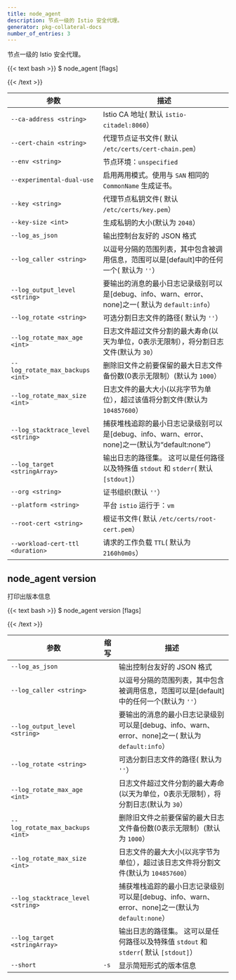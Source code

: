 ```yaml
---
title: node_agent
description: 节点一级的 Istio 安全代理。
generator: pkg-collateral-docs
number_of_entries: 3
---
```


节点一级的 Istio 安全代理。

{{< text bash >}}
$ node_agent [flags]

{{< /text >}}

| 参数 | 描述 |
| --- | --- |
| `--ca-address <string>` | Istio CA 地址( 默认 `istio-citadel:8060`） |
| `--cert-chain <string>` | 代理节点证书文件( 默认 `/etc/certs/cert-chain.pem`） |
| `--env <string>` | 节点环境：`unspecified`| `onprem`| `gcp` | `aws`(默认为 `unspecified`） |
| `--experimental-dual-use` | 启用两用模式。使用与 `SAN` 相同的 `CommonName` 生成证书。 |
| `--key <string>` | 代理节点私钥文件( 默认 `/etc/certs/key.pem`） |
| `--key-size <int>` | 生成私钥的大小(默认为 `2048`） |
| `--log_as_json` | 输出控制台友好的 JSON 格式 |
| `--log_caller <string>` | 以逗号分隔的范围列表，其中包含被调用信息，范围可以是\[default\]中的任何一个( 默认为 `''`） |
| `--log_output_level <string>` | 要输出的消息的最小日志记录级别可以是\[debug、info、warn、error、none\]之一( 默认为 `default:info`） |
| `--log_rotate <string>` | 可选分割日志文件的路径( 默认为 `''`） |
| `--log_rotate_max_age <int>` | 日志文件超过文件分割的最大寿命(以天为单位，0表示无限制），将分割日志文件(默认为 `30`） |
| `--log_rotate_max_backups <int>` | 删除旧文件之前要保留的最大日志文件备份数(0表示无限制）(默认为 `1000`） |
| `--log_rotate_max_size <int>` | 日志文件的最大大小(以兆字节为单位），超过该值将分割文件(默认为 `104857600`） |
| `--log_stacktrace_level <string>` | 捕获堆栈追踪的最小日志记录级别可以是\[debug、info、warn、error、none\]之一(默认为“default:none”） |
| `--log_target <stringArray>` | 输出日志的路径集。 这可以是任何路径以及特殊值 `stdout` 和 `stderr`( 默认 `[stdout]`） |
| `--org <string>` | 证书组织(默认 `''`） |
| `--platform <string>` | 平台 `istio` 运行于：`vm` | `k8s`( 默认 `vm`） |
| `--root-cert <string>` | 根证书文件( 默认 `/etc/certs/root-cert.pem`） |
| `--workload-cert-ttl <duration>` | 请求的工作负载 `TTL`( 默认为 `2160h0m0s`） |

## node\_agent version

打印出版本信息

{{< text bash >}}
$ node_agent version [flags]

{{< /text >}}

| 参数 | 缩写 | 描述 |
| --- | --- | --- |
| `--log_as_json` |  | 输出控制台友好的 JSON 格式 |
| `--log_caller <string>` |  | 以逗号分隔的范围列表，其中包含被调用信息，范围可以是\[default\]中的任何一个(默认为 `''`） |
| `--log_output_level <string>` |  | 要输出的消息的最小日志记录级别可以是\[debug、info、warn、error、none\]之一( 默认为 `default:info`） |
| `--log_rotate <string>` |  | 可选分割日志文件的路径( 默认为 `''`） |
| `--log_rotate_max_age <int>` |  | 日志文件超过文件分割的最大寿命(以天为单位，0表示无限制），将分割日志(默认为 `30`） |
| `--log_rotate_max_backups <int>` |  | 删除旧文件之前要保留的最大日志文件备份数(0表示无限制）(默认为 `1000`） |
| `--log_rotate_max_size <int>` |  | 日志文件的最大大小(以兆字节为单位），超过该日志文件将分割文件(默认为 `104857600`） |
| `--log_stacktrace_level <string>` |  | 捕获堆栈追踪的最小日志记录级别可以是\[debug、info、warn、error、none\]之一(默认为 `default:none`） |
| `--log_target <stringArray>` |  | 输出日志的路径集。 这可以是任何路径以及特殊值 `stdout` 和 `stderr`( 默认 `[stdout]`） |
| `--short` | `-s` | 显示简短形式的版本信息 |
